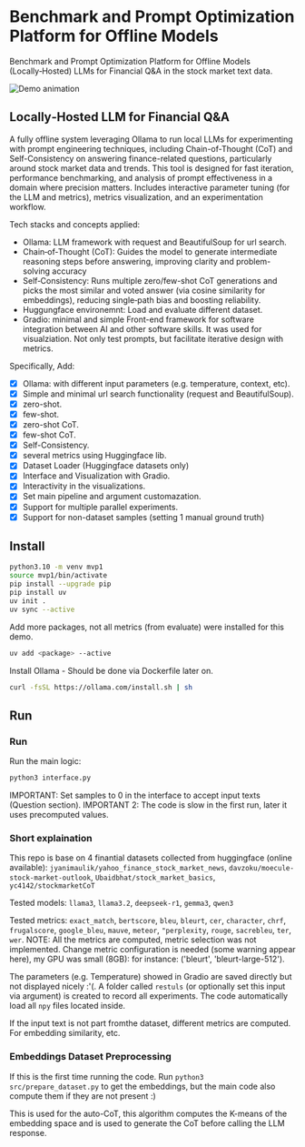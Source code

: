 # Benchmark and Prompt Optimization Platform for Offline Models

Benchmark and Prompt Optimization Platform for Offline Models (Locally‑Hosted) LLMs for Financial Q&A in the stock market text data.

![Demo animation](figures/demo.gif)

## Locally‑Hosted LLM for Financial Q&A

A fully offline system leveraging Ollama to run local LLMs for experimenting with prompt engineering techniques, including Chain-of-Thought (CoT) and Self-Consistency on answering finance-related questions, particularly around stock market data and trends. This tool is designed for fast iteration, performance benchmarking, and analysis of prompt effectiveness in a domain where precision matters. Includes interactive parameter tuning (for the LLM and metrics), metrics visualization, and an experimentation workflow.

Tech stacks and concepts applied:

- Ollama: LLM framework with request and BeautifulSoup for url search.
- Chain‑of‑Thought (CoT): Guides the model to generate intermediate reasoning steps before answering, improving clarity and problem-solving accuracy
- Self‑Consistency: Runs multiple zero/few-shot CoT generations and picks the most similar and voted answer (via cosine similarity for embeddings), reducing single‑path bias and boosting reliability.
- Huggungface environemnt: Load and evaluate different dataset.
- Gradio: minimal and simple Front-end framework for software integration between AI and other software skills. It was used for visualziation. Not only test prompts, but facilitate iterative design with metrics.

Specifically, Add:

- [X] Ollama: with different input parameters (e.g. temperature, context, etc).
- [X] Simple and minimal url search functionality (request and BeautifulSoup).
- [X] zero-shot.
- [X] few-shot.
- [X] zero-shot CoT.
- [X] few-shot CoT.
- [X] Self-Consistency.
- [X] several metrics using Huggingface lib.
- [X] Dataset Loader (Huggingface datasets only)
- [X] Interface and Visualization with Gradio.
- [X] Interactivity in the visualizations.
- [X] Set main pipeline and argument customazation.
- [X] Support for multiple parallel experiments.
- [X] Support for non-dataset samples (setting 1 manual ground truth)

## Install

```bash
python3.10 -m venv mvp1
source mvp1/bin/activate
pip install --upgrade pip
pip install uv
uv init . 
uv sync --active
```

Add more packages, not all metrics (from evaluate) were installed for this demo.

```bash
uv add <package> --active
```

Install Ollama - Should be done via Dockerfile later on.

```bash
curl -fsSL https://ollama.com/install.sh | sh
```

## Run

### Run

Run the main logic:

```bash
python3 interface.py
```

IMPORTANT: Set samples to 0 in the interface to accept input texts (Question section).
IMPORTANT 2: The code is slow in the first run, later it uses precomputed values.

### Short explaination

This repo is base on 4 finantial datasets collected from huggingface (online available): `jyanimaulik/yahoo_finance_stock_market_news`, `davzoku/moecule-stock-market-outlook`, `Ubaidbhat/stock_market_basics`, `yc4142/stockmarketCoT`

Tested models: `llama3`, `llama3.2`, `deepseek-r1`, `gemma3`, `qwen3`

Tested metrics: `exact_match`,  `bertscore`, `bleu`, `bleurt`, `cer`, `character`, `chrf`, `frugalscore`, `google_bleu`, `mauve`, `meteor`, `"perplexity`, `rouge`, `sacrebleu`, `ter`, `wer`. NOTE: All the metrics are computed, metric selection was not implemented. Change metric configuration is needed (some warning appear here), my GPU was small (8GB): for instance: ('bleurt', 'bleurt-large-512').

The parameters (e.g. Temperature) showed in Gradio are saved directly but not displayed nicely :'(. A folder called `restuls` (or optionally set this input via argument) is created to record all experiments. The code automatically load all `npy` files located inside.

If the input text is not part fromthe dataset, different metrics are computed. For embedding similarity, etc.

### Embeddings Dataset Preprocessing

If this is the first time running the code. Run `python3 src/prepare_dataset.py` to get the embeddings, but the main code also compute them if they are not present :)

This is used for the auto-CoT, this algorithm computes the K-means of the embedding space and is used to generate the CoT before calling the LLM response.
